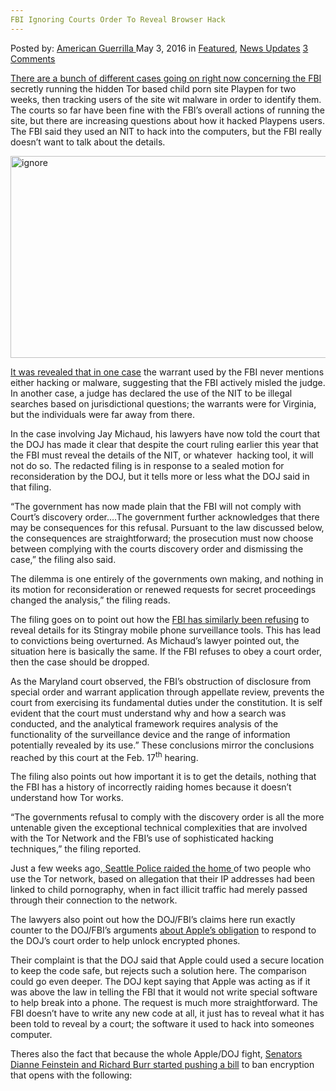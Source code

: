 ```yaml
---
FBI Ignoring Courts Order To Reveal Browser Hack
---
```

<article class="post-listing post-13931 post type-post status-publish format-standard has-post-thumbnail hentry category-deepdot-news category-news-updates tag-browser tag-courts tag-fbi tag-hack tag-ignoring tag-order tag-reveal">
    <div class="post-inner">
    <p class="post-meta">
    <span>Posted by: <a href="https://www.deepdotweb.com/author/americanguerrilla/" title="">American Guerrilla </a></span>
    <span>May 3, 2016</span>
    <span>in <a href="https://www.deepdotweb.com/category/deepdot-news/" rel="category tag">Featured</a>, <a href="https://www.deepdotweb.com/category/news-updates/" rel="category tag">News Updates</a></span>
    <span><a href="https://www.deepdotweb.com/2016/05/03/fbi-ignoring-courts-order-reveal-browser-hack/#comments">3 Comments</a></span>
    </p>
    <div class="clear"></div>
    <div class="entry">
    <p><a href="https://www.techdirt.com/articles/20160425/18101534272/fbi-says-it-will-ignore-court-order-if-told-to-reveal-tor-browser-exploit-because-it-feels-above-law.shtml">There are a bunch of different cases going on right now </a><a href="https://www.techdirt.com/articles/20160425/18101534272/fbi-says-it-will-ignore-court-order-if-told-to-reveal-tor-browser-exploit-because-it-feels-above-law.shtml">c</a><a href="https://www.techdirt.com/articles/20160425/18101534272/fbi-says-it-will-ignore-court-order-if-told-to-reveal-tor-browser-exploit-because-it-feels-above-law.shtml">oncerning the FBI</a> secretly running the hidden Tor based child porn site Playpen for two weeks, then tracking users of the site wit malware in order to identify them. The courts so far have been fine with the FBI&#8217;s overall actions of running the site, but there are increasing questions about how it hacked Playpens users. The FBI said they used an NIT to hack into the computers, but the FBI really doesn&#8217;t want to talk about the details.</p>
    <p><img class="aligncenter size-full wp-image-13933" src="https://www.deepdotweb.com/wp-content/uploads/2016/05/ignore.png" alt="ignore" width="569" height="323" srcset="https://www.deepdotweb.com/wp-content/uploads/2016/05/ignore.png 569w, https://www.deepdotweb.com/wp-content/uploads/2016/05/ignore-300x170.png 300w" sizes="(max-width: 569px) 100vw, 569px"/></p>
    <p><a href="https://www.deepdotweb.com/2016/04/22/judge-rules-warrant-used-playpen-investigation-not-valid/">It was revealed that in one case</a> the warrant used by the FBI never mentions either hacking or malware, suggesting that the FBI actively misled the judge. In another case, a judge has declared the use of the NIT to be illegal searches based on jurisdictional questions; the warrants were for Virginia, but the individuals were far away from there.</p>
    <p>In the case involving Jay Michaud, his lawyers have now told the court that the DOJ has made it clear that despite the court ruling earlier this year that the FBI must reveal the details of the NIT, or whatever  hacking tool, it will not do so. The redacted filing is in response to a sealed motion for reconsideration by the DOJ, but it tells more or less what the DOJ said in that filing.</p>
    <p>“The government has now made plain that the FBI will not comply with Court&#8217;s discovery order&#8230;.The government further acknowledges that there may be consequences for this refusal. Pursuant to the law discussed below, the consequences are straightforward; the prosecution must now choose between complying with the courts discovery order and dismissing the case,” the filing also said.</p>
    <p>The dilemma is one entirely of the governments own making, and nothing in its motion for reconsideration or renewed requests for secret proceedings changed the analysis,” the filing reads.</p>
    <p>The filing goes on to point out how the <a href="https://www.deepdotweb.com/2016/03/01/judge-ordered-fbi-to-reveal-malware-used-in-child-pornography-case/">FBI has similarly been refusing</a> to reveal details for its Stingray mobile phone surveillance tools. This has lead to convictions being overturned. As Michaud&#8217;s lawyer pointed out, the situation here is basically the same. If the FBI refuses to obey a court order, then the case should be dropped.</p>
    <p>As the Maryland court observed, the FBI&#8217;s obstruction of disclosure from special order and warrant application through appellate review, prevents the court from exercising its fundamental duties under the constitution. It is self evident that the court must understand why and how a search was conducted, and the analytical framework requires analysis of the functionality of the surveillance device and the range of information potentially revealed by its use.” These conclusions mirror the conclusions reached by this court at the Feb. 17<sup>th</sup> hearing.</p>
    <p>The filing also points out how important it is to get the details, nothing that the FBI has a history of incorrectly raiding homes because it doesn&#8217;t understand how Tor works.</p>
    <p>“The governments refusal to comply with the discovery order is all the more untenable given the exceptional technical complexities that are involved with the Tor Network and the FBI&#8217;s use of sophisticated hacking techniques,” the filing reported.</p>
    <p>Just a few weeks ago,<a href="https://www.deepdotweb.com/2016/04/06/seattle-law-enforcement-authorities-raid-homes-privacy-activists/"> Seattle Police raided the home </a>of two people who use the Tor network, based on allegation that their IP addresses had been linked to child pornography, when in fact illicit traffic had merely passed through their connection to the network.</p>
    <p>The lawyers also point out how the DOJ/FBI&#8217;s claims here run exactly counter to the DOJ/FBI&#8217;s arguments <a href="https://www.deepdotweb.com/2015/12/14/fbi-claims-messages-that-were-sent-by-isis-cant-be-read-due-to-encryption/">about Apple&#8217;s obligation</a> to respond to the DOJ&#8217;s court order to help unlock encrypted phones.</p>
    <p>Their complaint is that the DOJ said that Apple could used a secure location to keep the code safe, but rejects such a solution here. The comparison could go even deeper. The DOJ kept saying that Apple was acting as if it was above the law in telling the FBI that it would not write special software to help break into a phone. The request is much more straightforward. The FBI doesn&#8217;t have to write any new code at all, it just has to reveal what it has been told to reveal by a court; the software it used to hack into someones computer.</p>
    <p>Theres also the fact that because the whole Apple/DOJ fight, <a href="https://www.deepdotweb.com/2016/04/21/anti-encryption-bill-spells-bad-news-for-national-security/">Senators Dianne Feinstein and Richard Burr started pushing a bill</a> to ban encryption that opens with the following:</p>
    </div>
    <span style="display:none"><a href="https://www.deepdotweb.com/tag/browser/" rel="tag">browser</a> <a href="https://www.deepdotweb.com/tag/courts/" rel="tag">courts</a> <a href="https://www.deepdotweb.com/tag/fbi/" rel="tag">fbi</a> <a href="https://www.deepdotweb.com/tag/hack/" rel="tag">hack</a> <a href="https://www.deepdotweb.com/tag/ignoring/" rel="tag">ignoring</a> <a href="https://www.deepdotweb.com/tag/order/" rel="tag">order</a> <a href="https://www.deepdotweb.com/tag/reveal/" rel="tag">reveal</a></span> <span style="display:none" class="updated">2016-05-03</span>
    <div style="display:none" class="vcard author" itemprop="author" itemscope itemtype="http://schema.org/Person"><strong class="fn" itemprop="name"><a href="https://www.deepdotweb.com/author/americanguerrilla/" title="Posts by American Guerrilla" rel="author">American Guerrilla</a></strong></div>
    </div>
</article>

